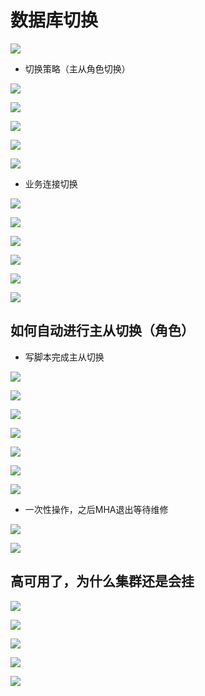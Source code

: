 # 数据库切换

![](https://notes-pic-cjs.oss-cn-chengdu.aliyuncs.com/obsidian/image_dseWmQ-yYy.png)

-   切换策略（主从角色切换）

![](https://notes-pic-cjs.oss-cn-chengdu.aliyuncs.com/obsidian/image_X-UI7qWhWj.png)

![](https://notes-pic-cjs.oss-cn-chengdu.aliyuncs.com/obsidian/image_ts8OTR5EQ6.png)

![](https://notes-pic-cjs.oss-cn-chengdu.aliyuncs.com/obsidian/image_1uFDTyWdG8.png)

![](https://notes-pic-cjs.oss-cn-chengdu.aliyuncs.com/obsidian/image_ZINRR35sXh.png)

![](https://notes-pic-cjs.oss-cn-chengdu.aliyuncs.com/obsidian/image_jow3iyrOR0.png)

-   业务连接切换

![](https://notes-pic-cjs.oss-cn-chengdu.aliyuncs.com/obsidian/image_F31DXJX45W.png)

![](https://notes-pic-cjs.oss-cn-chengdu.aliyuncs.com/obsidian/image_aSsFMwGuPz.png)

![](https://notes-pic-cjs.oss-cn-chengdu.aliyuncs.com/obsidian/image_6VsaidaDKR.png)

![](https://notes-pic-cjs.oss-cn-chengdu.aliyuncs.com/obsidian/image_oPlgTWqJIF.png)

![](https://notes-pic-cjs.oss-cn-chengdu.aliyuncs.com/obsidian/image_eBgbjO6w-J.png)

![](https://notes-pic-cjs.oss-cn-chengdu.aliyuncs.com/obsidian/image_bKEkJ48BFj.png)

## 如何自动进行主从切换（角色）

-   写脚本完成主从切换

![](https://notes-pic-cjs.oss-cn-chengdu.aliyuncs.com/obsidian/image_I7tQCA6Tev.png)

![](https://notes-pic-cjs.oss-cn-chengdu.aliyuncs.com/obsidian/image_9NGZVEGNGZ.png)

![](https://notes-pic-cjs.oss-cn-chengdu.aliyuncs.com/obsidian/image_uXKx6hUVam.png)

![](https://notes-pic-cjs.oss-cn-chengdu.aliyuncs.com/obsidian/image_tvdHLkaHLC.png)

![](https://notes-pic-cjs.oss-cn-chengdu.aliyuncs.com/obsidian/image_3ZqegK_Y2a.png)

![](https://notes-pic-cjs.oss-cn-chengdu.aliyuncs.com/obsidian/image_rh8yhR0bws.png)

![](https://notes-pic-cjs.oss-cn-chengdu.aliyuncs.com/obsidian/image_58CduDZeUz.png)

-   一次性操作，之后MHA退出等待维修

![](https://notes-pic-cjs.oss-cn-chengdu.aliyuncs.com/obsidian/image_YQAd22r4Ll.png)

![](https://notes-pic-cjs.oss-cn-chengdu.aliyuncs.com/obsidian/image_vp-otWVrv_.png)

## 高可用了，为什么集群还是会挂

![](https://notes-pic-cjs.oss-cn-chengdu.aliyuncs.com/obsidian/image_W9qhEo2bnL.png)

![](https://notes-pic-cjs.oss-cn-chengdu.aliyuncs.com/obsidian/image_2eOYpdYhei.png)

![](https://notes-pic-cjs.oss-cn-chengdu.aliyuncs.com/obsidian/image_RqNOahMoU4.png)

![](https://notes-pic-cjs.oss-cn-chengdu.aliyuncs.com/obsidian/image_wOsM80Nx_h.png)

![](https://notes-pic-cjs.oss-cn-chengdu.aliyuncs.com/obsidian/image_WwtDeQFMqB.png)
